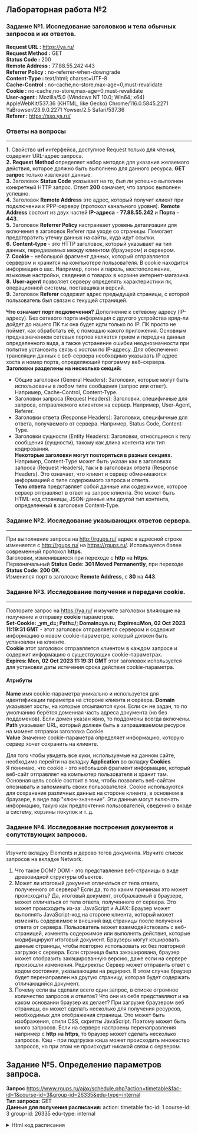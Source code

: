 ## Лабораторная работа №2

### Задание №1. Исследование заголовков и тела обычных запросов и их ответов.

**Request URL :** https://ya.ru/  
**Request Method :** GET  
**Status Code :** 200  
**Remote Address :** 77.88.55.242:443  
**Referrer Policy :** no-referrer-when-downgrade  
**Content-Type :** text/html; charset=UTF-8  
**Cache-Control :** no-cache,no-store,max-age=0,must-revalidate   
**Cookie :** no-cache,no-store,max-age=0,must-revalidate  
**User-agent :** Mozilla/5.0 (Windows NT 10.0; Win64; x64) AppleWebKit/537.36 (KHTML, like Gecko) Chrome/116.0.5845.2271 YaBrowser/23.9.0.2271 Yowser/2.5 Safari/537.36   
**Referer :** https://sso.ya.ru/

### Ответы на вопросы
____

**1.** Свойство **url** интерфейса, доступное Request только для чтения, содержит URL-адрес запроса.  
**2.** **Request Method** определяет набор методов для указания желаемого действия, которое должно быть выполнено для данного ресурса. **GET запрос** только извлекает данные.  
**3.** Заголовок **Status Code** указывает на то, был ли успешно выполнен конкретный HTTP запрос. Ответ **200** означает, что запрос выполнен успешно.  
**4.** Заголовок **Remote Address** это адрес, который получит клиент при подключении к PPP-серверу (протокол канального уровня). **Remote Address** состоит из двух частей **IP-адреса** - **77.88.55.242** и **Порта** - **443**.  
**5.** Заголовок **Referrer Policy** настраивает уровень детализации для включения в заголовок Referer при уходе со страницы. Помогает предотвратить утечку данных на сайты, куда идут ссылки.  
**6.** **Сontent-type** - это HTTP заголовок, который указывает на тип данных, передаваемых между клиентом (браузером) и сервером.  
**7.** **Cookie** - небольшой фрагмент данных, который отправляется сервером и хранится на компьютере пользователя. В cookie находится информация о вас. Например, логин и пароль, местоположение, языковые настройки, сведения о товарах в корзине интернет-магазина.  
**8.** **User-agent** позволяет серверу определять характеристики пк, операционной системы, поставщика и версий.  
**9.** Заголовок **Referer** содержит адрес предыдущей страницы, с которой пользователь был связан с текущей страницей.  

**Что означает порт подключения?** Дополнение к сетевому адресу (IP-адресу). Без сетевого порта информация с другого устройства вряд-ли дойдет до нашего ПК т.к она будет идти только по IP. ПК просто не поймет, как обработать её, с помощью какого приложения. Основным предназначением сетевых портов является прием и передача данных определенного вида, а также устранение ошибки неоднозначности при попытке установить связь с хостом по IP-адресу. Для обеспечения трансляции данных с веб-сервера необходимо указывать IP адрес хоста и номер порта, определяющий программу веб-сервера.  
**Заголовки разделены на несколько секций:**

- Общие заголовки (General Headers): Заголовки, которые могут быть использованы в любом типе сообщения (запрос или ответ). Например, Cache-Control, Content-Type.
- Заголовки запроса (Request Headers): Заголовки, специфичные для запроса, отправляемого клиентом на сервер. Например, User-Agent, Referer.
- Заголовки ответа (Response Headers): Заголовки, специфичные для ответа, получаемого от сервера. Например, Status Code, Content-Type.
- Заголовки сущности (Entity Headers): Заголовки, относящиеся к телу сообщения (сущности), такому как длина контента или тип кодирования.  
  **Некоторые заголовки могут повторяться в разных секциях.** Например, Content-Type может быть указан как в заголовках запроса (Request Headers), так и в заголовках ответа (Response Headers). Это означает, что клиент и сервер обмениваются информацией о типе содержимого запроса и ответа.  
  **Тело ответа** представляет собой данные или содержимое, которое сервер отправляет в ответ на запрос клиента. Это может быть HTML-код страницы, JSON-данные или другой тип контента, определенный в заголовке Content-Type.

### Задание №2. Исследование указывающих ответов сервера.
___

При выполнение запроса на http://rgups.ru/ адрес в адресной строке изменяется с http://rgups.ru/ на https://rgups.ru/. Используется более современный протокол **https**.  
Заголовки, изменившиеся при переходе с **http** на **https**.
Первоначальный **Status Code: 301 Moved Permanently**, при переходе **Status Code: 200 OK**.  
Изменился порт в заголовке **Remote Address**, c **80** на **443**.

### Задание №3. Исследование получения и передачи cookie.
___

Повторите запрос на https://ya.ru/ и изучите заголовки влияющие на получение и отправку **cookie** параметров.  
**Set-Cookie: \_ym_d=; Path=/; Domain=ya.ru; Expires=Mon, 02 Oct 2023 11:19:31 GMT** - этот заголовок отправляется сервером и содержит информацию о новом cookie-параметре, который должен быть установлен на клиенте.  
**Cookie** этот заголовок отправляется клиентом в каждом запросе и содержит информацию о существующих cookie-параметрах.  
**Expires: Mon, 02 Oct 2023 11:19:31 GMT** этот заголовок используется для установки даты истечения срока действия cookie-параметра.

#### Атрибуты

**Name** имя cookie-параметра уникально и используется для идентификации параметра на стороне клиента и сервера.
**Domain** указывает хосты, на которые отсылаются куки. Если он не задан, то по умолчанию берётся доменная часть адреса документа (но без поддоменов). Если домен указан явно, то поддомены всегда включены.  
**Path** указывает URL, который должен быть в запрашиваемом ресурсе на момент отправки заголовка Cookie.  
**Value** Значение cookie-параметра определяет информацию, которую сервер хочет сохранить на клиенте.

Для того чтобы увидеть все куки, используемые на данном сайте, необходимо перейти на вкладку **Application** во вкладку **Cookies**  
Я понимаю, что cookie - это небольшой фрагмент информации, который веб-сайт отправляет на компьютер пользователя и хранит там. Основная цель cookie состоит в том, чтобы позволить веб-сайтам опознавать и запоминать своих пользователей. Cookie используются для сохранения различных данных на стороне клиента, в основном в браузере, в виде пар "ключ-значение". Эти данные могут включать информацию, такую как предпочтения пользователей, сведения о входе в систему, корзины покупок и т. д.

### Задание №4. Исследование построения документов и сопутствующих запросов.
___

Изучите вкладку Elements и дерево тегов документа. Изучите список запросов на вкладке Network.

1. Что такое DOM?
   DOM - это представление веб-страницы в виде древовидной структуры объектов.
2. Может ли итоговый документ отличаться от тела ответа, полученного от сервера? Если да, то по каким причинам это может происходить?
   Да, итоговый документ, отображаемый в браузере, может отличаться от тела ответа, полученного от сервера. Это может происходить из-за: JavaScript и AJAX: Браузер может выполнять JavaScript-код на стороне клиента, который может изменять содержимое и внешний вид страницы после получения ответа от сервера. Пользователь может взаимодействовать с веб-страницей, изменять содержимое или выполнять действия, которые модифицируют итоговый документ. Браузеры могут кэшировать данные страницы, чтобы повторно использовать их без повторной загрузки с сервера. Если страница была закэширована, браузер может отобразить закэшированную версию, даже если на сервере произошли изменения. Редиректы: Сервер может отправить ответ с кодом состояния, указывающим на редирект. В этом случае браузер будет перенаправлен на другую страницу, которая будет содержать отличающийся документ.
3. Почему если вы сделали всего один запрос, в списке огромное количество запросов и ответов? Что они из себя представляют и на каком основании браузер их делает?
   При загрузке браузером веб страницы, он может сделать несколько для получения ресурсов, необходимых для отображения страницы. Это может быть изображения, стили CSS, скрипты JavaScript. Поэтому может быть много запросов. Если на сервере настроены перенаправления например с **http** на **https**, то браузер может сделать несколько запросов. Кэш - при подгрузке кэша может происходить множество запросов, но при этом не происходит никакой связи с сервером.

## Задание №5. Определение параметров запроса.

**Запрос** https://www.rgups.ru/ajax/schedule.php?action=timetable&fac-id=1&course-id=3&group-id=26335&edu-type=internal  
**Тип запроса:** GET  
**Данные для получения расписания:** action: timetable fac-id: 1 course-id: 3 group-id: 26335
edu-type: internal

<details>
  <summary>Html код расписания</summary>

```
data-course-id="3" - курс
data-group-id="26335" - ид группы


<div class="schedule-section">
					<div class="schedule-section-legend"><i></i> – в режиме видеоконференцсвязи</div>

    <table class="table">             <tr>
                <th class="" colspan="6">
                    Понедельник                </th>
            </tr>
                      <tr>
                        <td class="" >1</td>
                        <td class="" >8.20-9.50</td>
                        <td class="" >обе недели</td>
                            <td class="">Военная подготовка ()</td>
                            <td class=""> ..</td>
                            <td class=""></td>
                    </tr>
                      <tr>
                        <td class="" >2</td>
                        <td class="" >10.05-11.35</td>
                        <td class="" >обе недели</td>
                            <td class="">Военная подготовка ()</td>
                            <td class=""> ..</td>
                            <td class=""></td>
                    </tr>
                      <tr>
                        <td class="" >3</td>
                        <td class="" >12.05-13.35</td>
                        <td class="" >обе недели</td>
                            <td class="">Военная подготовка ()</td>
                            <td class=""> ..</td>
                            <td class=""></td>
                    </tr>
                      <tr>
                        <td class="" >4</td>
                        <td class="" >13.50-15.20</td>
                        <td class="" >обе недели</td>
                            <td class="">Военная подготовка ()</td>
                            <td class=""> ..</td>
                            <td class=""></td>
                    </tr>
                      <tr>
                        <td class="" >5</td>
                        <td class="" >15.30-17.00</td>
                        <td class="" >обе недели</td>
                            <td class="">Военная подготовка ()</td>
                            <td class=""> ..</td>
                            <td class=""></td>
                    </tr>

            <tr>
                <th class=" info" colspan="6">
                    Вторник (сегодня)                </th>
            </tr>
                      <tr>
                        <td class="" >2</td>
                        <td class="" >10.05-11.35</td>
                        <td class="" >обе недели</td>
                            <td class="">Визуальное программирование и графические интерфейсы (ЛЕК)</td>
                            <td class="">ВЕДЕРНИКОВА О.Г.</td>
                            <td class="">Г313</td>
                    </tr>
                      <tr>
                        <td class="" rowspan="2">3</td>
                        <td class="" rowspan="2">12.05-13.35</td>
                        <td class="" rowspan="2">обе недели</td>
                            <td class="">Схемотехника информационных систем (ЛАБ)</td>
                            <td class="">КРАВЧЕНКО И.Ф. [2]</td>
                            <td class="">Г302</td>
</tr><tr>                            <td class="">Схемотехника информационных систем (ЛАБ)</td>
                            <td class="">СОКИРКА А.Д. [1]</td>
                            <td class="">Г303</td>
</tr><tr>                    </tr>
                      <tr>
                        <td class="" rowspan="2">4</td>
                        <td class="" rowspan="2">13.50-15.20</td>
                        <td class="" rowspan="2">обе недели</td>
                            <td class="">Веб-программирование (ЛАБ)</td>
                            <td class="">КАПКАЕВ А.А. [1]</td>
                            <td class="">Г315</td>
</tr><tr>                            <td class="">Веб-программирование (ЛАБ)</td>
                            <td class="">ХУСАИНОВ В.Р. [2]</td>
                            <td class="">Г315</td>
</tr><tr>                    </tr>
                      <tr>
                        <td class="" rowspan="2">5</td>
                        <td class="" rowspan="2">15.30-17.00</td>
                        <td class="" rowspan="2">обе недели</td>
                            <td class="">Базы данных и прикладное программирование (ЛАБ)</td>
                            <td class="">ГАЛЬЦЕВА А.А. [2]</td>
                            <td class="">Г315</td>
</tr><tr>                            <td class="">Базы данных и прикладное программирование (ЛАБ)</td>
                            <td class="">ЗЫРЯНКИНА К.Э. [1]</td>
                            <td class="">Г315</td>
</tr><tr>                    </tr>

            <tr>
                <th class="" colspan="6">
                    Среда (завтра)                </th>
            </tr>
                      <tr>
                        <td class="" rowspan="2">1</td>
                        <td class="" rowspan="2">8.20-9.50</td>
                        <td class="" rowspan="2">обе недели</td>
                            <td class="">Визуальное программирование и графические интерфейсы (ЛАБ)</td>
                            <td class="">ОЛЬГЕЙЗЕР И.А. [2]</td>
                            <td class="">Д410</td>
</tr><tr>                            <td class="">Визуальное программирование и графические интерфейсы (ЛАБ)</td>
                            <td class="">ВЕДЕРНИКОВА О.Г. [1]</td>
                            <td class="">Д407</td>
</tr><tr>                    </tr>
                      <tr>
                        <td class="" >2</td>
                        <td class="" >10.05-11.35</td>
                        <td class="" >обе недели</td>
                            <td class="">Экономика и менеджмент (ПРАК)</td>
                            <td class="">ТИМЧЕНКО О.В.</td>
                            <td class="">А420</td>
                    </tr>
                      <tr>
                        <td class="" >3</td>
                        <td class="" >12.05-13.35</td>
                        <td class="" >обе недели</td>
                            <td class="">Базы данных и прикладное программирование (ЛЕК)</td>
                            <td class="">ИГНАТЬЕВА О.В.</td>
                            <td class="">Г313</td>
                    </tr>
                      <tr>
                        <td class="" >4</td>
                        <td class="" >13.50-15.20</td>
                        <td class="" >обе недели</td>
                            <td class="">Схемотехника информационных систем (ЛЕК)</td>
                            <td class="">ЛЯЩЕНКО А.М.</td>
                            <td class="">Г313</td>
                    </tr>

            <tr>
                <th class="" colspan="6">
                    Четверг                </th>
            </tr>
<!--2-->                      <tr>
                        <td class="" rowspan="2">1</td>
                        <td class="" rowspan="2">8.20-9.50</td>
                        <td class="disable " >над чертой</td>

                            <td class="disable ">&#151;</td>
                            <td class=""><!--  --></td>
                            <td class=""><!--  --></td>
                        </tr>
                        <tr>
                            <td class=" " >под чертой</td>
                                <td class=" ">Системное программное обеспечение информационных систем (ЛАБ)</td>
                                <td class=" ">ДЕМИЧЕВ А.А. [1]</td>
                                <td class=" ">Д407</td>
                          </tr>
                                       </tr>
                      <tr>
                        <td class="" >2</td>
                        <td class="" >10.05-11.35</td>
                        <td class="" >обе недели</td>
                            <td class="">Экономика и менеджмент (ЛЕК)</td>
                            <td class="">КАЛАШНИКОВ И.А.</td>
                            <td class="">С204</td>
                    </tr>
<!--4-->                      <tr>
                        <td class="" rowspan="4">3</td>
                        <td class="" rowspan="4">12.05-13.35</td>
                        <td class="disable " >над чертой</td>

                                <td class="disable ">Безопасность жизнедеятельности (ЛЕК)</td>
                                <td class="disable ">ПЕРЕВЕРЗЕВ И.Г.</td>
                                <td class="disable ">М215</td>
                        </tr>
                        <tr>
                            <td class=" " rowspan="3">под чертой</td>
                                <td class=" ">Безопасность жизнедеятельности (ЛАБ)</td>
                                <td class=" ">ЯИЦКОВА Н.М. [1]</td>
                                <td class=" ">М153</td>
</tr><tr>                                <td class=" ">Безопасность жизнедеятельности (ЛАБ)</td>
                                <td class=" ">ВОРОБИНСКАЯ Л.И. [2]</td>
                                <td class=" ">М156</td>
</tr><tr>                          </tr>
                                       </tr>
<!--2-->                      <tr>
                        <td class="" rowspan="2">4</td>
                        <td class="" rowspan="2">13.50-15.20</td>
                        <td class="disable " >над чертой</td>

                                <td class="disable ">Безопасность жизнедеятельности (ПРАК)</td>
                                <td class="disable ">ПЕРЕВЕРЗЕВ И.Г.</td>
                                <td class="disable ">М231</td>
                        </tr>
                        <tr>
                            <td class=" " >под чертой</td>
                            <td class=" ">&#151;</td>
                            <td class=""><!--  --></td>
                            <td class=""><!--  --></td>
                          </tr>
                                       </tr>

            <tr>
                <th class="" colspan="6">
                    Пятница                </th>
            </tr>
                      <tr>
                        <td class="" rowspan="2">1</td>
                        <td class="" rowspan="2">8.20-9.50</td>
                        <td class="disable " >над чертой</td>

                                <td class="disable ">Системное программное обеспечение информационных систем (ПРАК)</td>
                                <td class="disable ">ЖУКОВ В.В.</td>
                                <td class="disable ">Д407</td>
                        </tr>
                        <tr>
                            <td class=" " >под чертой</td>
                                <td class=" ">Системное программное обеспечение информационных систем (ЛАБ)</td>
                                <td class=" ">НИКИТЧЕНКО С.Л. [2]</td>
                                <td class=" ">Д406</td>
                          </tr>
                                       </tr>
                      <tr>
                        <td class="" >2</td>
                        <td class="" >10.05-11.35</td>
                        <td class="" >обе недели</td>
                            <td class="">Системное программное обеспечение информационных систем (ЛЕК)</td>
                            <td class="">ЖУКОВ В.В.</td>
                            <td class="">Г313</td>
                    </tr>
                      <tr>
                        <td class="" >3</td>
                        <td class="" >12.05-13.35</td>
                        <td class="" >обе недели</td>
                            <td class="">Веб-программирование (ЛЕК)</td>
                            <td class="">КАПКАЕВ А.А.</td>
                            <td class="">Г313</td>
                    </tr>

</table></div>
```

</details>